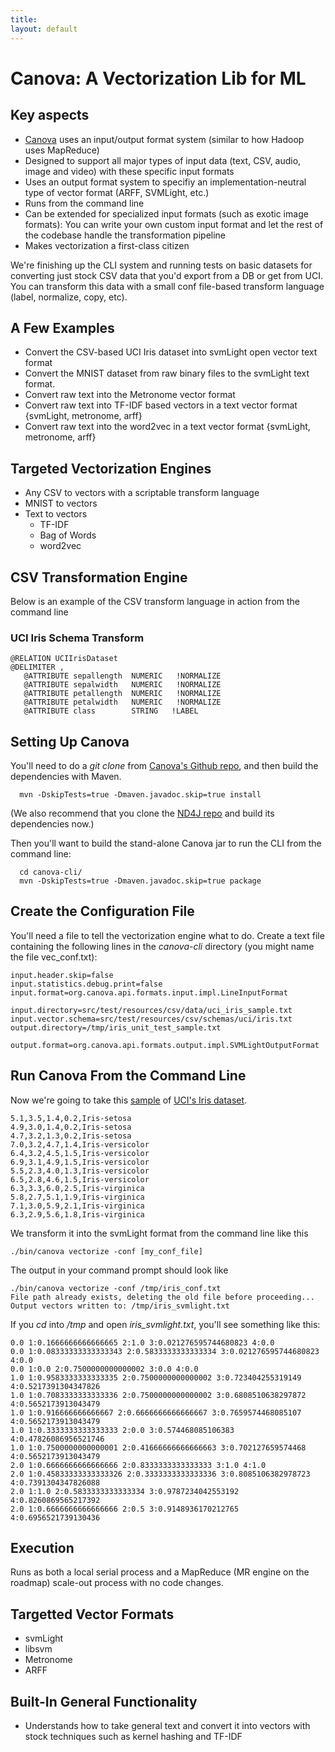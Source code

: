 ```yaml
---
title: 
layout: default
---
```


# Canova: A Vectorization Lib for ML

## Key aspects
- [Canova](https://github.com/deeplearning4j/Canova) uses an input/output format system (similar to how Hadoop uses MapReduce)
- Designed to support all major types of input data (text, CSV, audio, image and video) with these specific input formats
- Uses an output format system to specifiy an implementation-neutral type of vector format (ARFF, SVMLight, etc.)
- Runs from the command line
- Can be extended for specialized input formats (such as exotic image formats): You can write your own custom input format and let the rest of the codebase handle the transformation pipeline
- Makes vectorization a first-class citizen

We're finishing up the CLI system and running tests on basic datasets for converting just stock CSV data that you'd export from a DB or get from UCI. You can transform this data with a small conf file-based transform language (label, normalize, copy, etc).

## A Few Examples

 * Convert the CSV-based UCI Iris dataset into svmLight open vector text format
 * Convert the MNIST dataset from raw binary files to the svmLight text format.
 * Convert raw text into the Metronome vector format
 * Convert raw text into TF-IDF based vectors in a text vector format {svmLight, metronome, arff}
 * Convert raw text into the word2vec in a text vector format {svmLight, metronome, arff}

## Targeted Vectorization Engines

 * Any CSV to vectors with a scriptable transform language
 * MNIST to vectors
 * Text to vectors
    * TF-IDF
    * Bag of Words
    * word2vec

## CSV Transformation Engine

Below is an example of the CSV transform language in action from the command line

### UCI Iris Schema Transform

    @RELATION UCIIrisDataset
    @DELIMITER ,
       @ATTRIBUTE sepallength  NUMERIC   !NORMALIZE
       @ATTRIBUTE sepalwidth   NUMERIC   !NORMALIZE
       @ATTRIBUTE petallength  NUMERIC   !NORMALIZE
       @ATTRIBUTE petalwidth   NUMERIC   !NORMALIZE
       @ATTRIBUTE class        STRING   !LABEL

## Setting Up Canova

You'll need to do a *git clone* from [Canova's Github repo](https://github.com/deeplearning4j/Canova), and then build the dependencies with Maven. 

      mvn -DskipTests=true -Dmaven.javadoc.skip=true install

(We also recommend that you clone the [ND4J repo](https://github.com/deeplearning4j/nd4j) and build its dependencies now.)

Then you'll want to build the stand-alone Canova jar to run the CLI from the command line:

      cd canova-cli/
      mvn -DskipTests=true -Dmaven.javadoc.skip=true package

## Create the Configuration File

You'll need a file to tell the vectorization engine what to do. Create a text file containing the following lines in the *canova-cli* directory (you might name the file vec_conf.txt):

    input.header.skip=false
    input.statistics.debug.print=false
    input.format=org.canova.api.formats.input.impl.LineInputFormat
    
    input.directory=src/test/resources/csv/data/uci_iris_sample.txt
    input.vector.schema=src/test/resources/csv/schemas/uci/iris.txt
    output.directory=/tmp/iris_unit_test_sample.txt
    
    output.format=org.canova.api.formats.output.impl.SVMLightOutputFormat

## Run Canova From the Command Line

Now we're going to take this [sample](https://github.com/deeplearning4j/Canova/blob/master/canova-cli/src/test/resources/csv/data/uci_iris_sample.txt) of [UCI's Iris dataset](https://archive.ics.uci.edu/ml/machine-learning-databases/iris/iris.data).

    5.1,3.5,1.4,0.2,Iris-setosa
    4.9,3.0,1.4,0.2,Iris-setosa
    4.7,3.2,1.3,0.2,Iris-setosa
    7.0,3.2,4.7,1.4,Iris-versicolor
    6.4,3.2,4.5,1.5,Iris-versicolor
    6.9,3.1,4.9,1.5,Iris-versicolor
    5.5,2.3,4.0,1.3,Iris-versicolor
    6.5,2.8,4.6,1.5,Iris-versicolor
    6.3,3.3,6.0,2.5,Iris-virginica
    5.8,2.7,5.1,1.9,Iris-virginica
    7.1,3.0,5.9,2.1,Iris-virginica
    6.3,2.9,5.6,1.8,Iris-virginica

We transform it into the svmLight format from the command line like this

    ./bin/canova vectorize -conf [my_conf_file]

The output in your command prompt should look like

    ./bin/canova vectorize -conf /tmp/iris_conf.txt 
    File path already exists, deleting the old file before proceeding...
    Output vectors written to: /tmp/iris_svmlight.txt

If you *cd* into */tmp* and open *iris_svmlight.txt*, you'll see something like this:

    0.0 1:0.1666666666666665 2:1.0 3:0.021276595744680823 4:0.0
    0.0 1:0.08333333333333343 2:0.5833333333333334 3:0.021276595744680823 4:0.0
    0.0 1:0.0 2:0.7500000000000002 3:0.0 4:0.0
    1.0 1:0.9583333333333335 2:0.7500000000000002 3:0.723404255319149 4:0.5217391304347826
    1.0 1:0.7083333333333336 2:0.7500000000000002 3:0.6808510638297872 4:0.5652173913043479
    1.0 1:0.916666666666667 2:0.6666666666666667 3:0.7659574468085107 4:0.5652173913043479
    1.0 1:0.3333333333333333 2:0.0 3:0.574468085106383 4:0.47826086956521746
    1.0 1:0.7500000000000001 2:0.41666666666666663 3:0.702127659574468 4:0.5652173913043479
    2.0 1:0.6666666666666666 2:0.8333333333333333 3:1.0 4:1.0
    2.0 1:0.45833333333333326 2:0.3333333333333336 3:0.8085106382978723 4:0.7391304347826088
    2.0 1:1.0 2:0.5833333333333334 3:0.9787234042553192 4:0.8260869565217392
    2.0 1:0.6666666666666666 2:0.5 3:0.9148936170212765 4:0.6956521739130436

## Execution

Runs as both a local serial process and a MapReduce (MR engine on the roadmap) scale-out process with no code changes.

## Targetted Vector Formats
* svmLight
* libsvm
* Metronome
* ARFF

## Built-In General Functionality
* Understands how to take general text and convert it into vectors with stock techniques such as kernel hashing and TF-IDF
